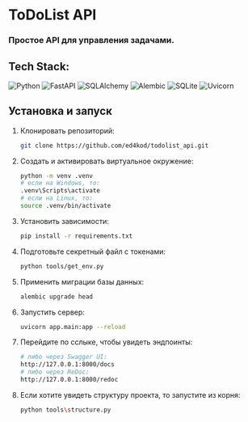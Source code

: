 # ToDoList API

### Простое API для управления задачами.

## Tech Stack:

![Python](https://img.shields.io/badge/python-3670A0?style=for-the-badge&logo=python&logoColor=white)
![FastAPI](https://img.shields.io/badge/fastapi-009688?style=for-the-badge&logo=fastapi&logoColor=white)
![SQLAlchemy](https://img.shields.io/badge/sqlalchemy-136791?style=for-the-badge&logo=sqlalchemy&logoColor=white)
![Alembic](https://img.shields.io/badge/alembic-4D76A3?style=for-the-badge&logo=alembic&logoColor=white)
![SQLite](https://img.shields.io/badge/sqlite-003B57?style=for-the-badge&logo=sqlite&logoColor=white)
![Uvicorn](https://img.shields.io/badge/uvicorn-405DE6?style=for-the-badge&logo=uvicorn&logoColor=white)

## Установка и запуск

1. Клонировать репозиторий:
   ```bash
   git clone https://github.com/ed4kod/todolist_api.git
   ```
2. Создать и активировать виртуальное окружение:
   ```bash
   python -m venv .venv
   # если на Windows, то:
   .venv\Scripts\activate
   # если на Linux, то:
   source .venv/bin/activate
   ```
3. Установить зависимости:
   ```bash
   pip install -r requirements.txt
   ```
4. Подготовьте секретный файл с токенами:
   ```bash
   python tools/get_env.py
   ```
5. Применить миграции базы данных:
   ```bash
   alembic upgrade head
   ```
6. Запустить сервер:
   ```bash
   uvicorn app.main:app --reload
   ```
7. Перейдите по сслыке, чтобы увидеть эндпоинты:
   ```bash
   # либо через Swagger UI:
   http://127.0.0.1:8000/docs
   # либо через ReDoc:
   http://127.0.0.1:8000/redoc
   ```

7. Если хотите увидеть структуру проекта, то запустите из корня:
   ```bash
   python tools\structure.py
   ```

